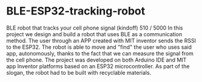 # BLE-ESP32-tracking-robot
BLE robot that tracks your cell phone signal (kindoff)
510 / 5000
In this project we design and build a robot that uses BLE as a communication method. The user through an APP created with MIT inventor sends the RSSI to the ESP32. The robot is able to move and "find" the user who uses said app, autonomously, thanks to the fact that we can measure the signal from the cell phone. The project was developed on both Arduino IDE and MIT app Inventor platforms based on an ESP32 microcontroller. As part of the slogan, the robot had to be built with recyclable materials.
